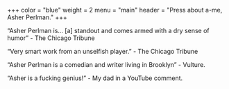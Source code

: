 +++
color = "blue"
weight = 2
menu = "main"
header = "Press about a-me, Asher Perlman."
+++

“Asher Perlman is… \[a\] standout and comes armed with a dry sense of humor” - The Chicago Tribune

“Very smart work from an unselfish player.” - The Chicago Tribune

“Asher Perlman is a comedian and writer living in Brooklyn” - Vulture.

“Asher is a fucking genius!” - My dad in a YouTube comment.